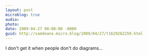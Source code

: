 ```yaml
---
layout: post
microblog: true
audio: 
photo: 
date: 2009-04-27 00:00:00 -0000
guid: http://samdeane.micro.blog/2009/04/27/t1629262259.html
---
```

I don't get it when people don't do diagrams...
